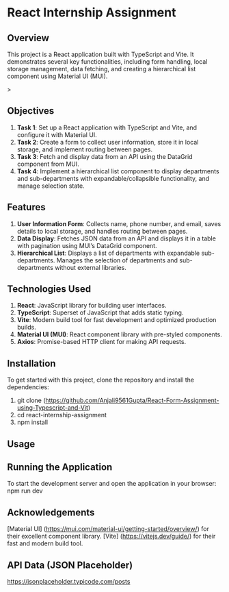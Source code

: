 # React Internship Assignment

## Overview

<p>This project is a React application built with TypeScript and Vite. It demonstrates several key functionalities, including form handling, local storage management, data fetching, and creating a hierarchical list component using Material UI (MUI).</p>>

## Objectives

1. **Task 1**: Set up a React application with TypeScript and Vite, and configure it with Material UI.
2. **Task 2**: Create a form to collect user information, store it in local storage, and implement routing between pages.
3. **Task 3**: Fetch and display data from an API using the DataGrid component from MUI.
4. **Task 4**: Implement a hierarchical list component to display departments and sub-departments with expandable/collapsible functionality, and manage selection state.

## Features

1. **User Information Form**: Collects name, phone number, and email, saves details to local storage, and handles routing between pages.
2. **Data Display**: Fetches JSON data from an API and displays it in a table with pagination using MUI’s DataGrid component.
3. **Hierarchical List**: Displays a list of departments with expandable sub-departments. Manages the selection of departments and sub-departments without external libraries.

## Technologies Used

1. **React**: JavaScript library for building user interfaces.
2. **TypeScript**: Superset of JavaScript that adds static typing.
3. **Vite**: Modern build tool for fast development and optimized production builds.
4. **Material UI (MUI)**: React component library with pre-styled components.
5. **Axios**: Promise-based HTTP client for making API requests.

## Installation
To get started with this project, clone the repository and install the dependencies:
1. git clone (https://github.com/Anjali9561Gupta/React-Form-Assignment-using-Typescript-and-Vit)
2. cd react-internship-assignment
3. npm install

## Usage
## Running the Application
To start the development server and open the application in your browser:
npm run dev

## Acknowledgements
[Material UI] (https://mui.com/material-ui/getting-started/overview/) for their excellent component library.
[Vite] (https://vitejs.dev/guide/) for their fast and modern build tool.

## API Data (JSON Placeholder)
https://jsonplaceholder.typicode.com/posts


